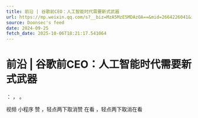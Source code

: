 ```yaml
---
title: 前沿 | 谷歌前CEO：人工智能时代需要新式武器
url: https://mp.weixin.qq.com/s?__biz=MzA5MzE5MDAzOA==&mid=2664226041&idx=5&sn=455fd7289ab77c8f7fffb4cd57ddb50e
source: Doonsec's feed
date: 2024-09-25
fetch_date: 2025-10-06T18:21:17.541064
---
```


# 前沿 | 谷歌前CEO：人工智能时代需要新式武器

：
，
。

视频
小程序
赞
，轻点两下取消赞
在看
，轻点两下取消在看
